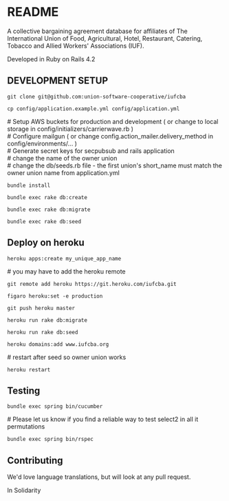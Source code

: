 # README

A collective bargaining agreement database for affiliates of The International Union of Food, Agricultural, Hotel, Restaurant, Catering, Tobacco and Allied Workers' Associations (IUF).


Developed in Ruby on Rails 4.2


## DEVELOPMENT SETUP


`git clone git@github.com:union-software-cooperative/iufcba`


`cp config/application.example.yml config/application.yml`

\# Setup AWS buckets for production and development ( or change to local storage in config/initializers/carrierwave.rb )  
\# Configure mailgun ( or change config.action_mailer.delivery_method in config/environments/... )  
\# Generate secret keys for secpubsub and rails application  
\# change the name of the owner union  
\# change the db/seeds.rb file - the first union's short_name must match the owner union name from application.yml  


`bundle install`

`bundle exec rake db:create`

`bundle exec rake db:migrate`

`bundle exec rake db:seed`


## Deploy on heroku

`heroku apps:create my_unique_app_name`

\# you may have to add the heroku remote

`git remote add heroku https://git.heroku.com/iufcba.git`

`figaro heroku:set -e production`

`git push heroku master`

`heroku run rake db:migrate`

`heroku run rake db:seed`

`heroku domains:add www.iufcba.org`

\# restart after seed so owner union works

`heroku restart`

## Testing

`bundle exec spring bin/cucumber`

\# Please let us know if you find a reliable way to test select2 in all it permutations 

`bundle exec spring bin/rspec`

## Contributing

We'd love language translations, but will look at any pull request.  

In Solidarity